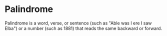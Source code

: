 # Palindrome


Palindrome is a word, verse, or sentence (such as "Able was I ere I saw Elba") or a number (such as 1881) that reads the same backward or forward. 
